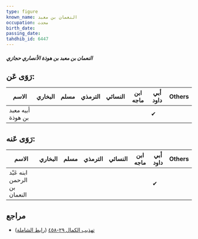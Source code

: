 ```yaml
---
type: figure
known_name: النعمان بن معبد
occupation: محدث
birth_date:
passing_date:
tahdhib_id: 6447
---
```

##### النعمان بن معبد بن هوذة الأنصاري حجازي

## رَوَى عَن:
| الاسم             | البخاري | مسلم | الترمذي | النسائي | ابن ماجه | أبي داود | Others |
| ----------------- | ------- | ---- | ------- | ------- | -------- | -------- | ------ |
| أبيه معبد بن هوذة |         |      |         |         |          | ✔        |        |
## رَوَى عَنه:
| الاسم                        | البخاري | مسلم | الترمذي | النسائي | ابن ماجه | أبي داود | Others |
| ---------------------------- | ------- | ---- | ------- | ------- | -------- | -------- | ------ |
| ابنه عَبْد الرحمن بن النعمان |         |      |         |         |          | ✔        |        |
## مراجع
- [تهذيب الكمال ٢٩-٤٥٨](obsidian://open?vault=Tahdhib-al-Kamal&file=Figures/٦٤٤٧-النعمان%20بن%20معبد%20بن%20هوذة%20الأنصاري%20حجازي) ([رابط الشاملة](https://shamela.ws/book/3722/16029))